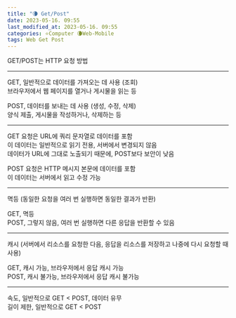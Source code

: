 ```yaml
---
title: "🌘 Get/Post"
date: 2023-05-16. 09:55
last_modified_at: 2023-05-16. 09:55
categories: ⭐Computer 🌘Web-Mobile
tags: Web Get Post
---
```


GET/POST는 HTTP 요청 방법  

---

GET, 일반적으로 데이터를 가져오는 데 사용 (조회)  
브라우저에서 웹 페이지를 열거나 게시물을 읽는 등  

POST, 데이터를 보내는 데 사용 (생성, 수정, 삭제)  
양식 제출, 게시물을 작성하거나, 삭제하는 등  

---

GET 요청은 URL에 쿼리 문자열로 데이터를 포함  
이 데이터는 일반적으로 읽기 전용, 서버에서 변경되지 않음  
데이터가 URL에 그대로 노출되기 때문에, POST보다 보안이 낮음  

POST 요청은 HTTP 메시지 본문에 데이터를 포함  
이 데이터는 서버에서 읽고 수정 가능

---

멱등 (동일한 요청을 여러 번 실행하면 동일한 결과가 반환)  

GET, 멱등  
POST, 그렇지 않음, 여러 번 실행하면 다른 응답을 반환할 수 있음  

---

캐시 (서버에서 리소스를 요청한 다음, 응답을 리소스를 저장하고 나중에 다시 요청할 때 사용)  

GET, 캐시 가능, 브라우저에서 응답 캐시 가능  
POST, 캐시 불가능, 브라우저에서 응답 캐시 불가능  

---

속도, 일반적으로 GET < POST, 데이터 유무  
길이 제한, 일반적으로 GET < POST  
